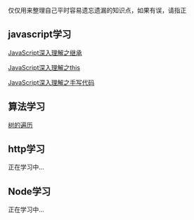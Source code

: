 仅仅用来整理自己平时容易遗忘遗漏的知识点，如果有误，请指正

## javascript学习

[JavaScript深入理解之继承](https://github.com/plane-hjh/blog1/issues/1)

[JavaScript深入理解之this](https://github.com/plane-hjh/blog1/issues/2)

[JavaScript深入理解之手写代码](https://github.com/plane-hjh/blog1/issues/3)

## 算法学习

[树的遍历](https://github.com/plane-hjh/blog1/issues/4)

## http学习

正在学习中...

## Node学习

正在学习中...
